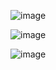 ![image](https://github.com/user-attachments/assets/79b8510f-7ff3-4b13-941e-969c02ff0a02)

![image](https://github.com/user-attachments/assets/c8c281b9-15c7-40ab-9503-093591cd315f)

![image](https://github.com/user-attachments/assets/45013de9-8d89-41ad-9aed-9bb382e67843)
